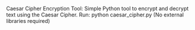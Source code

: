 Caesar Cipher Encryption Tool:
Simple Python tool to encrypt and decrypt text using the Caesar Cipher.
Run: python caesar_cipher.py
(No external libraries required)
